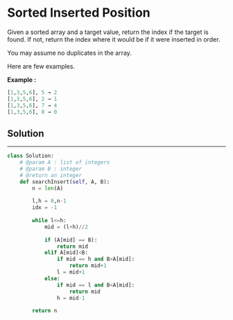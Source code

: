<h1>Sorted Inserted Position</h1>

<p>
Given a sorted array and a target value, return the index if the target is found. If not, return the index where it would be if it were inserted in order.

You may assume no duplicates in the array.

Here are few examples.
</p>

<p><b>Example :</b>
<br>

```python
[1,3,5,6], 5 → 2
[1,3,5,6], 2 → 1
[1,3,5,6], 7 → 4
[1,3,5,6], 0 → 0
```
</p>

<h2>Solution</h2>

***

```python
class Solution:
    # @param A : list of integers
    # @param B : integer
    # @return an integer
    def searchInsert(self, A, B):
        n = len(A)
    
        l,h = 0,n-1
        idx = -1
        
        while l<=h:
            mid = (l+h)//2
            
            if (A[mid] == B):
                return mid
            elif A[mid]<B:
                if mid == h and B>A[mid]:
                    return mid+1
                l = mid+1
            else:
                if mid == l and B<A[mid]:
                    return mid
                h = mid-1
                
        return n
```
